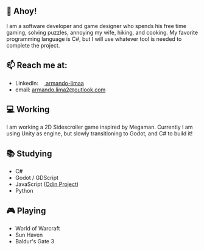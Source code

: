 ## 👋 Ahoy!

I am a software developer and game designer who spends his free time gaming, solving puzzles, annoying my wife, hiking, and cooking. My favorite programming language is C#, but I will use whatever tool is needed to complete the project.

## 📫 Reach me at:
- LinkedIn: [<img src="https://cdn-icons-png.flaticon.com/512/174/174857.png" width=12px> armando-limaa](https://www.linkedin.com/in/armandolimaa/)
- email: [armando.lima2@outlook.com](mailto:armando.lima2@outlook.com)

## 💻 Working
I am working a 2D Sidescroller game inspired by Megaman. Currently I am using Unity as engine, but slowly transitioning to Godot, and C# to build it!

## 📚 Studying
- C#
- Godot / GDScript
- JavaScript ([Odin Project](https://www.theodinproject.com))
- Python

## 🎮 Playing
- World of Warcraft
- Sun Haven
- Baldur's Gate 3
